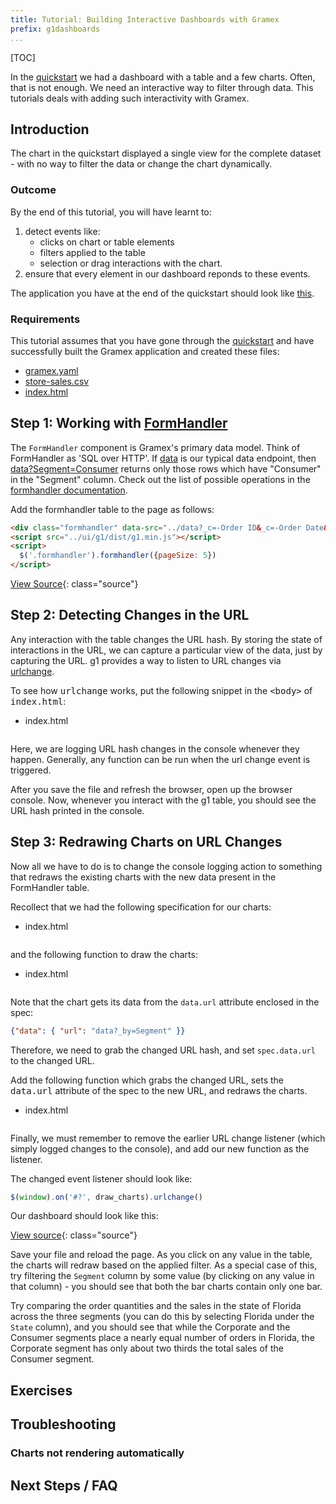 ```yaml
---
title: Tutorial: Building Interactive Dashboards with Gramex
prefix: g1dashboards
...
```


[TOC]

In the [quickstart](../../quickstart) we had a dashboard with a
table and a few charts. Often, that is not enough. We need an interactive
way to filter through data. This tutorials deals with adding such
interactivity with Gramex.


## Introduction

The chart in the quickstart displayed a single view for the complete dataset - with no way to filter the
data or change the chart dynamically.


### Outcome

By the end of this tutorial, you will have learnt to:

1. detect events like:
    * clicks on chart or table elements
    * filters applied to the table
    * selection or drag interactions with the chart.
2. ensure that every element in our dashboard reponds to these events.

The application you have at the end of the quickstart should look like
[this](../../quickstart/index5.html).


### Requirements

This tutorial assumes that you have gone through the
[quickstart](../quickstart) and have successfully built the Gramex
application and created these files:

* [gramex.yaml](../quickstart/output/gramex.yaml.source)
* [store-sales.csv](../quickstart/store-sales.csv)
* [index.html](../../quickstart/index5.html.source)


## Step 1: Working with [FormHandler](../../formhandler/)

The `FormHandler` component is Gramex's primary data model.
Think of FormHandler as 'SQL over HTTP'. If [data](../../quickstart/data)
is our typical data endpoint, then [data?Segment=Consumer](../../quickstart/data?Segment=Consumer)
returns only those rows which have "Consumer" in the "Segment" column.
Check out the list of possible operations in the
[formhandler documentation](/formhandler/#formhandler-filters).

Add the formhandler table to the page as follows:

<!-- render:html -->
```html
<div class="formhandler" data-src="../data?_c=-Order ID&_c=-Order Date&_c=-Ship Date&_c=-Quantity&_c=-Discount&_c=-Profit"></div>
<script src="../ui/g1/dist/g1.min.js"></script>
<script>
  $('.formhandler').formhandler({pageSize: 5})
</script>
```
[View Source](snippets/fh.html){: class="source"}


## Step 2: Detecting Changes in the URL

Any interaction with the table changes the URL hash. By storing the state of
interactions in the URL, we can capture a particular view of the data, just by capturing the URL.
g1 provides a way to listen to URL changes via [urlchange](https://code.gramener.com/cto/g1/blob/master/docs/urlchange.md).

<div class="card shadow text-grey bg-dark">
  <div class="card-body">
   <div class="card-text">
     <p class="text-white">To see how <kbd>urlchange</kbd> works, put the following snippet in the
     <kbd>&lt;body&gt;</kbd> of <kbd>index.html</kbd>:</p>
     <ul class="nav nav-tabs">
       <li class="nav-item">
         <a class="nav-link active"><i class="fas fa-code"></i> <span class="text-monospace">index.html</span></a>
       </li>
     </ul>
     <pre><code id="html1" class="language-html"></code></pre>
   </div>
  </div>
</div>
<script>$.get('snippets/urlchange.html').done((e) => {$('#html1').text(e)})</script>


Here, we are logging URL hash changes in the console whenever they happen.
Generally, any function can be run when the url change event is triggered.

After you save the file and refresh the browser, open up the browser console.
Now, whenever you interact with the g1 table, you should see the URL hash printed in the
console.


## Step 3: Redrawing Charts on URL Changes

Now all we have to do is to change the console logging action to something that
redraws the existing charts with the new data present in the FormHandler table.

<div class="card shadow text-grey bg-dark">
  <div class="card-body">
   <div class="card-text">
     <p class="text-white">Recollect that we had the following specification for our charts:</p>
     <ul class="nav nav-tabs">
       <li class="nav-item">
         <a class="nav-link active"><i class="fas fa-code"></i> <span class="text-monospace">index.html</span></a>
       </li>
     </ul>
     <pre><code id="chartspec" class="language-javascript"></code></pre>
     <p class="text-white">and the following function to draw the charts:</p>
     <ul class="nav nav-tabs">
       <li class="nav-item">
         <a class="nav-link active"><i class="fas fa-code"></i> <span class="text-monospace">index.html</span></a>
       </li>
     </ul>
     <pre><code id="drawcharts" class="language-javascript"></code></pre>
   </div>
  </div>
</div>
<script>$.get('snippets/chartspec.js').done((e) => {$('#chartspec').text(e)})</script>
<script>$.get('snippets/render_charts.js').done((e) => {$('#drawcharts').text(e)})</script>

Note that the chart gets its data from the `data.url` attribute enclosed in the spec:

```json
{"data": { "url": "data?_by=Segment" }}
```

Therefore, we need to grab the changed URL hash, and set `spec.data.url` to the changed
URL.

<div class="card shadow text-grey bg-dark">
  <div class="card-body">
   <div class="card-text">
     <p class="text-white">Add the following function which grabs the changed URL, sets the <kbd>data.url</kbd> attribute of
     the spec to the new URL, and redraws the charts.</p>
     <ul class="nav nav-tabs">
       <li class="nav-item">
         <a class="nav-link active"><i class="fas fa-code"></i> <span class="text-monospace">index.html</span></a>
       </li>
     </ul>
     <pre><code id="drawurlchange" class="language-javascript"></code></pre>
   </div>
  </div>
</div>
<script>$.get('snippets/chart_urlchange.js').done((e) => {$('#drawurlchange').text(e)})</script>


Finally, we must remember to remove the earlier URL change listener (which simply logged changes
to the console), and add our new function as the listener.

<!--
<div class="card shadow text-grey bg-dark">
  <div class="card-body">
   <div class="card-text">
     <p class="text-white">The changed event listener function should look like:</p>
     <ul class="nav nav-tabs">
       <li class="nav-item">
         <a class="nav-link active"><i class="fas fa-code"></i> <span class="text-monospace">index.html</span></a>
       </li>
     </ul>
     <pre><code id="urlchange_final" class="language-javascript"></code></pre>
   </div>
  </div>
</div>
<script>$.get('snippets/urlchange_final.js').done((e) => {$('#urlchange_final').text(e)})</script>
-->

The changed event listener should look like:

```javascript
$(window).on('#?', draw_charts).urlchange()
```

Our dashboard should look like this:

[View source](index1.html){: class="source"}

Save your file and reload the page. As you click on any value in the table,
the charts will redraw based on the applied filter. As a special case of this, try filtering the
`Segment` column by some value (by clicking on any value in that column) - you should see that
both the bar charts contain only one bar.

Try comparing the order quantities and the sales in the state of Florida across the three segments
(you can do this by selecting Florida under the `State` column), and you should see that while the
Corporate and the Consumer segments place a nearly equal number of orders in Florida, the Corporate
segment has only about two thirds the total sales of the Consumer segment.

## Exercises


## Troubleshooting

### Charts not rendering automatically


## Next Steps / FAQ

<script src="../tutorial.js"></script>